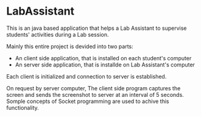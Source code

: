 # LabAssistant

This is an java based application that helps a Lab Assistant to supervise students' activities during a Lab session. 

Mainly this entire project is devided into two parts:
* An client side application, that is installed on each student's computer
* An server side application, that is installde on Lab Assistant's computer

Each client is initialized and connection to server is established.

On request by server computer, The client side program captures the screen and sends the screenshot to server at an interval of 5 seconds. Somple concepts of Socket programming are used to achive this functionality.
